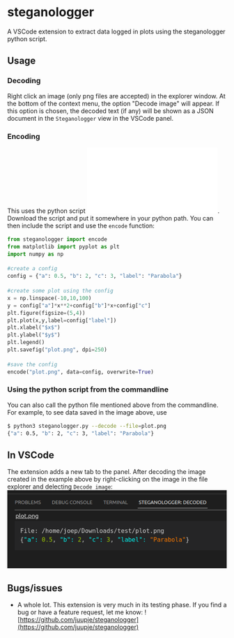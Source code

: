 # steganologger
A VSCode extension to extract data logged in plots using the steganologger python script.

## Usage
### Decoding
Right click an image (only png files are accepted) in the explorer window. At the bottom of the context menu, the option "Decode image" will appear. If this option is chosen, the decoded text (if any) will be shown as a JSON document in the `Steganologger` view in the VSCode panel.

### Encoding
This uses the python script ![python/steganologger.py](python/steganologger.py). Download the script and put it somewhere in your python path. You can then include the script and use the `encode` function:

```python
from steganologger import encode
from matplotlib import pyplot as plt
import numpy as np

#create a config
config = {"a": 0.5, "b": 2, "c": 3, "label": "Parabola"}

#create some plot using the config
x = np.linspace(-10,10,100)
y = config["a"]*x**2+config["b"]*x+config["c"]
plt.figure(figsize=(5,4))
plt.plot(x,y,label=config["label"])
plt.xlabel("$x$")
plt.ylabel("$y$")
plt.legend()
plt.savefig("plot.png", dpi=250)

#save the config
encode("plot.png", data=config, overwrite=True)
```

### Using the python script from the commandline
You can also call the python file mentioned above from the commandline. For example, to see data saved in the image above, use
```bash
$ python3 steganologger.py --decode --file=plot.png
{"a": 0.5, "b": 2, "c": 3, "label": "Parabola"}
```

## In VSCode
The extension adds a new tab to the panel. After decoding the image created in the example above by right-clicking on the image in the file explorer and delecting `Decode image`:
![images/screenshot.png](images/screenshot.png) 

## Bugs/issues
- A whole lot. This extension is very much in its testing phase. If you find a bug or have a feature request, let me know: ![https://github.com/juupje/steganologger](https://github.com/juupje/steganologger)
